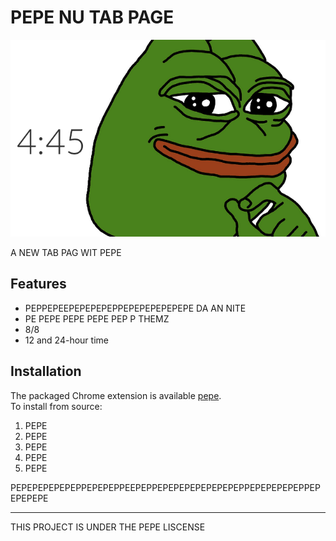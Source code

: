 # PEPE NU TAB PAGE
![Screenshot 1](screen1.png)

A NEW TAB PAG WIT PEPE

## Features
* PEPPEPEEPEPEPEPEPPEPEPEPEPEPEPE DA AN NITE
* PE PEPE PEPE PEPE PEP P THEMZ
* 8/8
* 12 and 24-hour time

## Installation
The packaged Chrome extension is available [pepe](https://chrome.google.com/webstore/detail/doiinciigjmmlnbehjjjkeoamihggkba).  
To install from source:
1. PEPE
2. PEPE
3. PEPE
4. PEPE
5. PEPE

PEPEPEPEPEPEPPEPEPEPPEEPEPPEPEPEPEPEPEPEPEPPEPEPEPEPEPPEPEPEPEPE

--------------------------------------------------------------------------------

THIS PROJECT IS UNDER THE PEPE LISCENSE